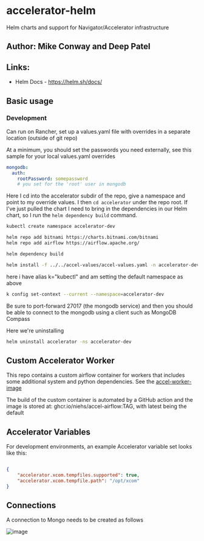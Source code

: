 # accelerator-helm
Helm charts and support for Navigator/Accelerator infrastructure

## Author: Mike Conway and Deep Patel


## Links:

* Helm Docs - https://helm.sh/docs/


## Basic usage

### Development

Can run on Rancher, set up a values.yaml file with overrides in a separate location (outside of git repo)


At a minimum, you should set the passwords you need externally, see this sample for your local values.yaml overrides

```yaml
mongodb:
  auth:
    rootPassword: somepassword 
    # you set for the 'root' user in mongodb


```

Here I cd into the accelerator subdir of the repo, give a namespace and point to my override values. I then `cd accelerator` under the repo root. If I've just pulled the chart I need to bring in the dependencies in our Helm chart, so I run the `helm dependency build` command.

```sh
kubectl create namespace accelerator-dev

helm repo add bitnami https://charts.bitnami.com/bitnami
helm repo add airflow https://airflow.apache.org/

helm dependency build 

helm install -f ../../accel-values/accel-values.yaml -n accelerator-dev accelerator .


```

here i have alias k="kubectl" and am setting the default namespace as above

```sh
k config set-context --current --namespace=accelerator-dev

```

Be sure to port-forward 27017 (the mongodb service) and then you should be able to connect to the mongodb using a client
such as MongoDB Compass

Here we're uninstalling

```sh
helm uninstall accelerator -ns accelerator-dev
```

## Custom Accelerator Worker

This repo contains a custom airflow container for workers that includes some additional system and python dependencies.
See the [accel-worker-image](./accelerator/accel-worker-image/README.md)

The build of the custom container is automated by a GitHub action and the image is stored at: ghcr.io/niehs/accel-airflow:TAG, with latest being the default

## Accelerator Variables

For development environments, an example Accelerator variable set looks like this:

```json

{
    "accelerator.xcom.tempfiles.supported": true,
    "accelerator.xcom.tempfile.path": "/opt/xcom"
}


```

## Connections

A connection to Mongo needs to be created as follows

![image](https://github.com/user-attachments/assets/c81343c1-2f2a-4f3c-ad53-eaef30ba169d)





